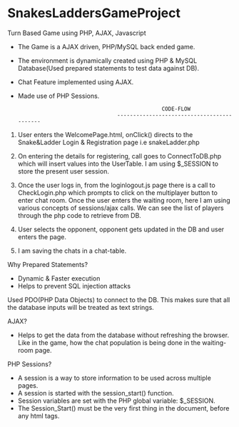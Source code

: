 # SnakesLaddersGameProject
Turn Based Game using PHP, AJAX, Javascript

- The Game is a AJAX driven, PHP/MySQL back ended game.
- The environment is dynamically created using PHP & MySQL Database(Used prepared statements to test data against DB).
- Chat Feature implemented using AJAX.
- Made use of PHP Sessions.

                                                   CODE-FLOW
                                     -------------------------------------------
                                     
 1. User enters the WelcomePage.html, onClick() directs to the Snake&Ladder Login & Registration page i.e snakeLadder.php
 
 2. On entering the details for registering, call goes to ConnectToDB.php which will insert values into the UserTable. I am using $_SESSION 
 to store the present user session.
 
 3. Once the user logs in, from the loginlogout.js page there is a call to CheckLogin.php which prompts to click on the multiplayer button to enter chat room.
 Once the user enters the waiting room, here I am using various concepts of sessions/ajax calls. We can see the list of players through the php code to retrieve from DB.
 
 4. User selects the opponent, opponent gets updated in the DB and user enters the page.
 
 5. I am saving the chats in a chat-table.
 
 Why Prepared Statements?
 - Dynamic & Faster execution
 - Helps to prevent SQL injection attacks
 
 Used PDO(PHP Data Objects) to connect to the DB. This makes sure that all the database inputs will be treated as text strings.
 
 AJAX?
 - Helps to get the data from the database without refreshing the browser. Like in the game, how the chat population is being done in the waiting-room page.
 
 PHP Sessions?
 - A session is a way to store information to be used across multiple pages.
 - A session is started with the session_start() function.
 - Session variables are set with the PHP global variable: $_SESSION.
 - The Session_Start() must be the very first thing in the document, before any html tags.
